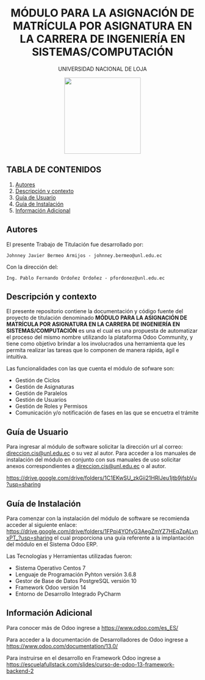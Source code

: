 <h1 align="center">MÓDULO PARA LA ASIGNACIÓN DE MATRÍCULA POR ASIGNATURA EN LA CARRERA DE INGENIERÍA EN SISTEMAS/COMPUTACIÓN</h1>
<p align="center">UNIVERSIDAD NACIONAL DE LOJA</p>
<p align="center"><img src="https://pbs.twimg.com/profile_images/1225522326487347211/FaNm0ISf_400x400.jpg" width="200" height="200"/></p>

## TABLA DE CONTENIDOS
1. [Autores](https://github.com/Computacion-UNL/matriculas/new/main?readme=1#autores)
1. [Descripción y contexto](https://github.com/Computacion-UNL/matriculas/new/main?readme=1#descripci%C3%B3n-y-contexto)
1. [Guía de Usuario](https://github.com/Computacion-UNL/matriculas/new/main?readme=1#gu%C3%ADa-de-usuario)
1. [Guía de Instalación](https://github.com/Computacion-UNL/matriculas/new/main?readme=1#gu%C3%ADa-de-instalaci%C3%B3n)
1. [Información Adicional](https://github.com/Computacion-UNL/matriculas/new/main?readme=1#informaci%C3%B3n-adicional)

## Autores
El presente Trabajo de Titulación fue desarrollado por:

    Johnney Javier Bermeo Armijos - johnney.bermeo@unl.edu.ec

Con la dirección del:

    Ing. Pablo Fernando Ordoñez Ordoñez - pfordonez@unl.edu.ec


## Descripción y contexto
El presente repositorio contiene la documentación y código fuente del proyecto de titulación denominado **MÓDULO PARA LA ASIGNACIÓN DE MATRÍCULA POR ASIGNATURA EN LA CARRERA DE INGENIERÍA EN SISTEMAS/COMPUTACIÓN** es una
el cual es una propuesta de automatizar el proceso del mismo nombre utilizando la plataforma Odoo Community, y tiene como objetivo brindar a los involucrados una herramienta que les permita realizar las tareas que lo componen de
manera rápida, ágil e intuitiva.

Las funcionalidades con las que cuenta el módulo de sofware son:
* Gestión de Ciclos
* Gestión de Asignaturas
* Gestión de Paralelos
* Gestión de Usuarios
* Gestión de Roles y Permisos
* Comunicación y/o notificación de fases en las que se encuetra el trámite

## Guía de Usuario
Para ingresar al módulo de software solicitar la dirección url al correo: direccion.cis@unl.edu.ec o su vez al autor.
Para acceder a los manuales de instalación del módulo en conjunto con sus manuales de uso solicitar anexos correspondientes a direccion.cis@unl.edu.ec o al autor.

https://drive.google.com/drive/folders/1C1EKwSU_zkGii21HRIJeu1jtb9jfsbVu?usp=sharing

## Guía de Instalación

Para comenzar con la instalación del módulo de software se recomienda acceder al siguiente enlace: https://drive.google.com/drive/folders/1FPpi4YOfvG3AegZmYZ7HEqZpALvnxPT_?usp=sharing el cual proporciona una guía referente a la implantación del módulo en el Sistema Odoo ERP.

Las Tecnologías y Herramientas utilizadas fueron:

* Sistema Operativo Centos 7
* Lenguaje de Programación Pyhton versión 3.6.8
* Gestor de Base de Datos PostgreSQL versión 10
* Framework Odoo versión 14
* Entorno de Desarrollo Integrado​​ PyCharm


## Información Adicional

Para conocer más de Odoo ingrese a https://www.odoo.com/es_ES/

Para acceder a la documentación de Desarrolladores de Odoo ingrese a https://www.odoo.com/documentation/13.0/

Para instruirse en el desarrollo en Framework Odoo ingrese a https://escuelafullstack.com/slides/curso-de-odoo-13-framework-backend-2
